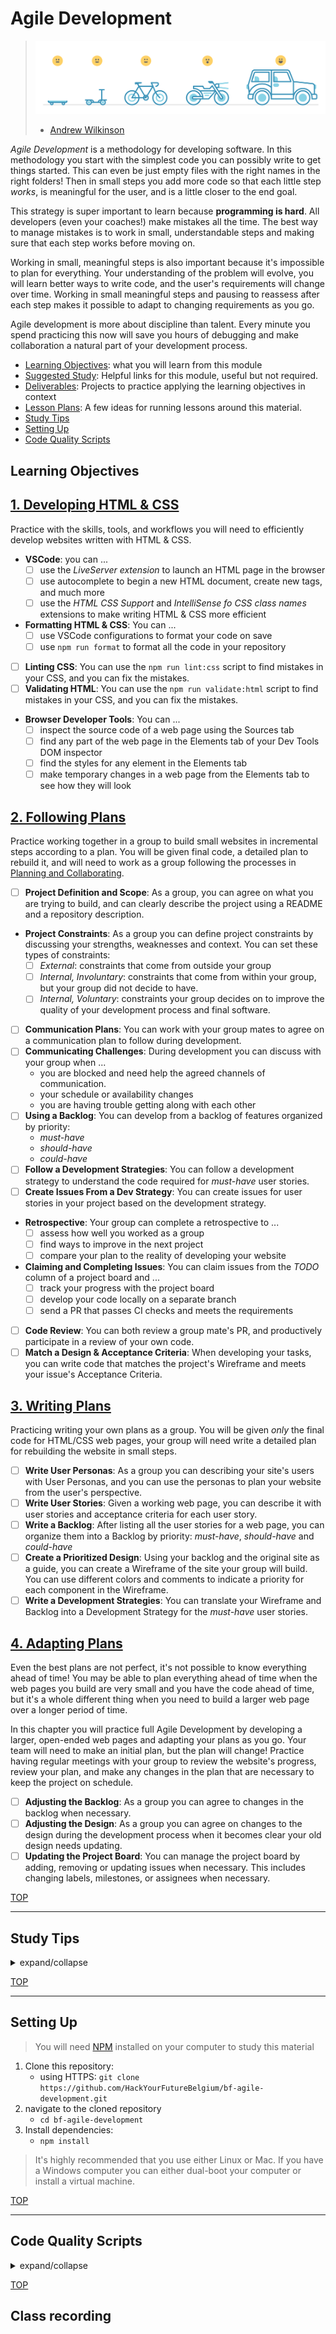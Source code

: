 # Agile Development

> ![skateboard, bike, car](./assets/skateboard-bike-car.png)
>
> - [Andrew Wilkinson](https://awilkinson.medium.com/skateboard-bike-car-6bec841ed96e)

_Agile Development_ is a methodology for developing software. In this
methodology you start with the simplest code you can possibly write to get
things started. This can even be just empty files with the right names in the
right folders! Then in small steps you add more code so that each little step
_works_, is meaningful for the user, and is a little closer to the end goal.

This strategy is super important to learn because **programming is hard**. All
developers (even your coaches!) make mistakes all the time. The best way to
manage mistakes is to work in small, understandable steps and making sure that
each step works before moving on.

Working in small, meaningful steps is also important because it's impossible to
plan for everything. Your understanding of the problem will evolve, you will
learn better ways to write code, and the user's requirements will change over
time. Working in small meaningful steps and pausing to reassess after each step
makes it possible to adapt to changing requirements as you go.

Agile development is more about discipline than talent. Every minute you spend
practicing this now will save you hours of debugging and make collaboration a
natural part of your development process.

- [Learning Objectives](#learning-objectives): what you will learn from this
  module
- [Suggested Study](./suggested-study.md): Helpful links for this module, useful
  but not required.
- [Deliverables](./deliverables): Projects to practice applying the learning
  objectives in context
- [Lesson Plans](./lesson-plans): A few ideas for running lessons around this
  material.
- [Study Tips](#study-tips)
- [Setting Up](#setting-up)
- [Code Quality Scripts](#code-quality-scripts)

## Learning Objectives

## [1. Developing HTML & CSS](./1-developing-html-and-css/)

Practice with the skills, tools, and workflows you will need to efficiently
develop websites written with HTML & CSS.

- **VSCode**: you can ...
  - [ ] use the _LiveServer extension_ to launch an HTML page in the browser
  - [ ] use autocomplete to begin a new HTML document, create new tags, and much
        more
  - [ ] use the _HTML CSS Support_ and _IntelliSense fo CSS class names_
        extensions to make writing HTML & CSS more efficient
- **Formatting HTML & CSS**: You can ...
  - [ ] use VSCode configurations to format your code on save
  - [ ] use `npm run format` to format all the code in your repository
- [ ] **Linting CSS**: You can use the `npm run lint:css` script to find
      mistakes in your CSS, and you can fix the mistakes.
- [ ] **Validating HTML**: You can use the `npm run validate:html` script to
      find mistakes in your CSS, and you can fix the mistakes.
- **Browser Developer Tools**: You can ...
  - [ ] inspect the source code of a web page using the Sources tab
  - [ ] find any part of the web page in the Elements tab of your Dev Tools DOM
        inspector
  - [ ] find the styles for any element in the Elements tab
  - [ ] make temporary changes in a web page from the Elements tab to see how
        they will look

## [2. Following Plans](./2-following-plans/)

Practice working together in a group to build small websites in incremental
steps according to a plan. You will be given final code, a detailed plan to
rebuild it, and will need to work as a group following the processes in
[Planning and Collaborating](https://github.com/HackYourFutureBelgium/planning-and-collaborating).

- [ ] **Project Definition and Scope**: As a group, you can agree on what you
      are trying to build, and can clearly describe the project using a README
      and a repository description.
- **Project Constraints**: As a group you can define project constraints by
  discussing your strengths, weaknesses and context. You can set these types of
  constraints:
  - [ ] _External_: constraints that come from outside your group
  - [ ] _Internal, Involuntary_: constraints that come from within your group,
        but your group did not decide to have.
  - [ ] _Internal, Voluntary_: constraints your group decides on to improve the
        quality of your development process and final software.
- [ ] **Communication Plans**: You can work with your group mates to agree on a
      communication plan to follow during development.
- [ ] **Communicating Challenges**: During development you can discuss with your
      group when ...
  - you are blocked and need help the agreed channels of communication.
  - your schedule or availability changes
  - you are having trouble getting along with each other
- [ ] **Using a Backlog**: You can develop from a backlog of features organized
      by priority:
  - _must-have_
  - _should-have_
  - _could-have_
- [ ] **Follow a Development Strategies**: You can follow a development strategy
      to understand the code required for _must-have_ user stories.
- [ ] **Create Issues From a Dev Strategy**: You can create issues for user
      stories in your project based on the development strategy.
- **Retrospective**: Your group can complete a retrospective to ...
  - [ ] assess how well you worked as a group
  - [ ] find ways to improve in the next project
  - [ ] compare your plan to the reality of developing your website
- **Claiming and Completing Issues**: You can claim issues from the _TODO_
  column of a project board and ...
  - [ ] track your progress with the project board
  - [ ] develop your code locally on a separate branch
  - [ ] send a PR that passes CI checks and meets the requirements
- [ ] **Code Review**: You can both review a group mate's PR, and productively
      participate in a review of your own code.
- [ ] **Match a Design & Acceptance Criteria**: When developing your tasks, you
      can write code that matches the project's Wireframe and meets your issue's
      Acceptance Criteria.

## [3. Writing Plans](./3-writing-plans/)

Practicing writing your own plans as a group. You will be given _only_ the final
code for HTML/CSS web pages, your group will need write a detailed plan for
rebuilding the website in small steps.

- [ ] **Write User Personas**: As a group you can describing your site's users
      with User Personas, and you can use the personas to plan your website from
      the user's perspective.
- [ ] **Write User Stories**: Given a working web page, you can describe it with
      user stories and acceptance criteria for each user story.
- [ ] **Write a Backlog**: After listing all the user stories for a web page,
      you can organize them into a Backlog by priority: _must-have_,
      _should-have_ and _could-have_
- [ ] **Create a Prioritized Design**: Using your backlog and the original site
      as a guide, you can create a Wireframe of the site your group will build.
      You can use different colors and comments to indicate a priority for each
      component in the Wireframe.
- [ ] **Write a Development Strategies**: You can translate your Wireframe and
      Backlog into a Development Strategy for the _must-have_ user stories.

## [4. Adapting Plans](./4-adapting-plans/)

Even the best plans are not perfect, it's not possible to know everything ahead
of time! You may be able to plan everything ahead of time when the web pages you
build are very small and you have the code ahead of time, but it's a whole
different thing when you need to build a larger web page over a longer period of
time.

In this chapter you will practice full Agile Development by developing a larger,
open-ended web pages and adapting your plans as you go. Your team will need to
make an initial plan, but the plan will change! Practice having regular meetings
with your group to review the website's progress, review your plan, and make any
changes in the plan that are necessary to keep the project on schedule.

- [ ] **Adjusting the Backlog**: As a group you can agree to changes in the
      backlog when necessary.
- [ ] **Adjusting the Design**: As a group you can agree on changes to the
      design during the development process when it becomes clear your old
      design needs updating.
- [ ] **Updating the Project Board**: You can manage the project board by
      adding, removing or updating issues when necessary. This includes changing
      labels, milestones, or assignees when necessary.

[TOP](#agile-development)

---

## Study Tips

<details>
<summary>expand/collapse</summary>
<br>

- Don't rush, understand! Programming is hard.
  - The examples and exercises will still be there to study later.
  - It's better to fail tests slowly and learn from your mistakes than to pass
    tests quickly and not understand why.
- Don't skip the examples! Understanding and experimenting with working code is
  a very effective way to learn programming.
- Write lots of comments in the examples and exercises. The code in this
  repository is yours to study, modify and re-use in projects.
- Practice
  [Pair Programming](https://home.hackyourfuture.be/students/study-tips/pair-programming):
  two people, one computer.
- Take a look through the
  [Learning From Code](https://home.hackyourfuture.be/students/study-tips/learning-from-code)
  guide for more study tips

### Study Board

Creating a project board on your GitHub account for tracking your study at HYF
can help you keep track of everything you're learning. You can create the board
at this link: `https://github.com/your_user_name?tab=projects`.

These 4 columns may be helpful:

- **todo**: material you have not studied yet
- **studying**: material you are currently studying
- **to review**: material you want to review again in the future
- **learned**: material you know well enough that you could help your classmates
  learn it

</details>

[TOP](#agile-development)

---

## Setting Up

> You will need
> [NPM](https://docs.npmjs.com/downloading-and-installing-node-js-and-npm)
> installed on your computer to study this material

1. Clone this repository:
   - using HTTPS:
     `git clone https://github.com/HackYourFutureBelgium/bf-agile-development.git`
2. navigate to the cloned repository
   - `cd bf-agile-development`
3. Install dependencies:
   - `npm install`

> It's highly recommended that you use either Linux or Mac. If you have a
> Windows computer you can either dual-boot your computer or install a virtual
> machine.

[TOP](#agile-development)

---

## Code Quality Scripts

<details>
<summary>expand/collapse</summary>
<br>

This repository comes with some scripts to check the quality of this code. You
can run these scripts to check the code provided by HYF, and to check the code
you write when experiment with the examples and complete the exercises.

### `npm run format`

This script will format all of the code in this repository making sure that all
the indentations are correct, the code is easy to read, and letting you know if
there are any syntax errors.

### `npm run format:check`

Checks the formatting of all files in the repository and throws an error if any
files are not well-formatted.

### `npm run spell-check`

This script will check all of the files in your repository for spelling
mistakes. Spelling is not just a detail, is important! Good spelling helps
others read and understand your programs with less effort.

`spell-check` is not so clever though, it doesn't have _all_ possible words in
it's dictionary and it won't know if you _wanted_ to spell a word incorrectly.
If you think one of it's "Unknown word"s is not a problem, you can either ignore
the suggestion or add the word to the `"words": [ ... ],` list in
[.cspell.json](./.cspell.json).

### `npm run lint:md`

This script will [lint](https://en.wikipedia.org/wiki/Lint_%28software%29) all
the Markdown files in this repository, checking for syntax mistakes and other
bad practices. Fixing linting errors will help you learn to write better code by
pointing out your mistakes _before_ they cause problems in your program.

Some linting errors will take some practice to understand and fix, but it will
be a good use of time.

### `npm run lint:ls` & `npm run lint:css`

This script will [lint](https://en.wikipedia.org/wiki/Lint_%28software%29) the
names of all files and folders in the project to check that they follow the
project naming convention
([kebab-case](https://betterprogramming.pub/string-case-styles-camel-pascal-snake-and-kebab-case-981407998841)).

### `npm run validate:html`

This script will
[validate](https://webplatform.github.io/docs/guides/html_validation/) the HTML
in this repsitory using
[html-validate](https://gitlab.com/html-validate/html-validate).

</details>

[TOP](#agile-development)

## Class recording
